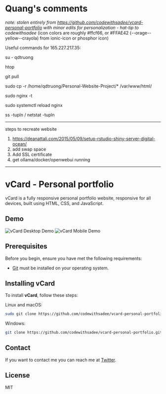# Quang's comments
*note: stolen entirely from https://github.com/codewithsadee/vcard-personal-portfolio with minor edits for personalization - hat-tip to codewithsadee*
(icon colors are roughly #ffcf66, or #FFAE42 (--orage--yellow--crayola) from ionic-icon or phosphor icon)

Useful commands for 165.227.217.35:

su - qdtruong

htop

git pull 

sudo cp -r /home/qdtruong/Personal-Website-Project/* /var/www/html/

sudo nginx -t

sudo systemctl reload nginx

ss -tupln / netstat -tupln

---------
steps to recreate website
1) https://deanattali.com/2015/05/09/setup-rstudio-shiny-server-digital-ocean/
2) add swap space
3) Add SSL certificate
4) get ollama/docker/openwebui running
---------

# vCard - Personal portfolio

vCard is a fully responsive personal portfolio website, responsive for all devices, built using HTML, CSS, and JavaScript.

## Demo

![vCard Desktop Demo](./website-demo-image/desktop.png "Desktop Demo")
![vCard Mobile Demo](./website-demo-image/mobile.png "Mobile Demo")

## Prerequisites

Before you begin, ensure you have met the following requirements:

* [Git](https://git-scm.com/downloads "Download Git") must be installed on your operating system.

## Installing vCard

To install **vCard**, follow these steps:

Linux and macOS:

```bash
sudo git clone https://github.com/codewithsadee/vcard-personal-portfolio.git
```

Windows:

```bash
git clone https://github.com/codewithsadee/vcard-personal-portfolio.git
```

## Contact

If you want to contact me you can reach me at [Twitter](https://www.twitter.com/codewithsadee).

## License

MIT
